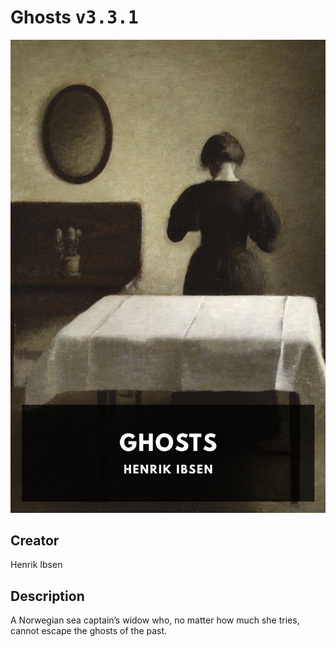 
# Ghosts <kbd>v3.3.1</kbd>

<center>
  <img src="./cover-1024.jpg"/>
</center>

## Creator
Henrik Ibsen

## Description
A Norwegian sea captain’s widow who, no matter how much she tries, cannot escape the ghosts of the past.
